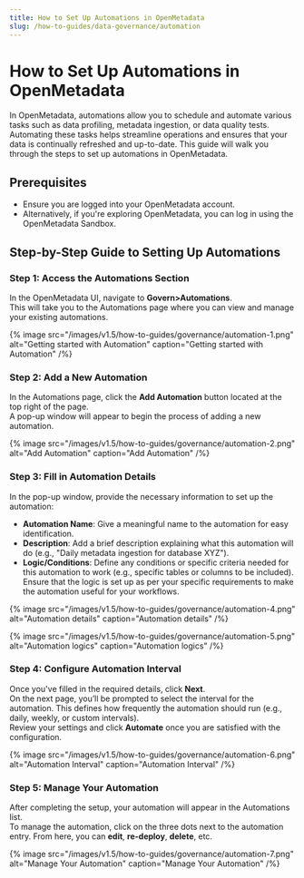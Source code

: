 ```yaml
---
title: How to Set Up Automations in OpenMetadata
slug: /how-to-guides/data-governance/automation
---
```


# How to Set Up Automations in OpenMetadata

In OpenMetadata, automations allow you to schedule and automate various tasks such as data profiling, metadata ingestion, or data quality tests. Automating these tasks helps streamline operations and ensures that your data is continually refreshed and up-to-date. This guide will walk you through the steps to set up automations in OpenMetadata.

## Prerequisites

- Ensure you are logged into your OpenMetadata account.
- Alternatively, if you're exploring OpenMetadata, you can log in using the OpenMetadata Sandbox.

## Step-by-Step Guide to Setting Up Automations

### Step 1: Access the Automations Section
In the OpenMetadata UI, navigate to **Govern>Automations**.  
This will take you to the Automations page where you can view and manage your existing automations.

{% image
src="/images/v1.5/how-to-guides/governance/automation-1.png"
alt="Getting started with Automation"
caption="Getting started with Automation"
/%}

### Step 2: Add a New Automation
In the Automations page, click the **Add Automation** button located at the top right of the page.  
A pop-up window will appear to begin the process of adding a new automation.

{% image
src="/images/v1.5/how-to-guides/governance/automation-2.png"
alt="Add Automation"
caption="Add Automation"
/%}

### Step 3: Fill in Automation Details
In the pop-up window, provide the necessary information to set up the automation:
- **Automation Name**: Give a meaningful name to the automation for easy identification.
- **Description**: Add a brief description explaining what this automation will do (e.g., "Daily metadata ingestion for database XYZ").
- **Logic/Conditions**: Define any conditions or specific criteria needed for this automation to work (e.g., specific tables or columns to be included).  
  Ensure that the logic is set up as per your specific requirements to make the automation useful for your workflows.

{% image
src="/images/v1.5/how-to-guides/governance/automation-4.png"
alt="Automation details"
caption="Automation details"
/%}

{% image
src="/images/v1.5/how-to-guides/governance/automation-5.png"
alt="Automation logics"
caption="Automation logics"
/%}

### Step 4: Configure Automation Interval
Once you've filled in the required details, click **Next**.  
On the next page, you’ll be prompted to select the interval for the automation. This defines how frequently the automation should run (e.g., daily, weekly, or custom intervals).  
Review your settings and click **Automate** once you are satisfied with the configuration.

{% image
src="/images/v1.5/how-to-guides/governance/automation-6.png"
alt="Automation Interval"
caption="Automation Interval"
/%}

### Step 5: Manage Your Automation
After completing the setup, your automation will appear in the Automations list.  
To manage the automation, click on the three dots next to the automation entry. From here, you can **edit**, **re-deploy**, **delete**, etc.

{% image
src="/images/v1.5/how-to-guides/governance/automation-7.png"
alt="Manage Your Automation"
caption="Manage Your Automation"
/%}
